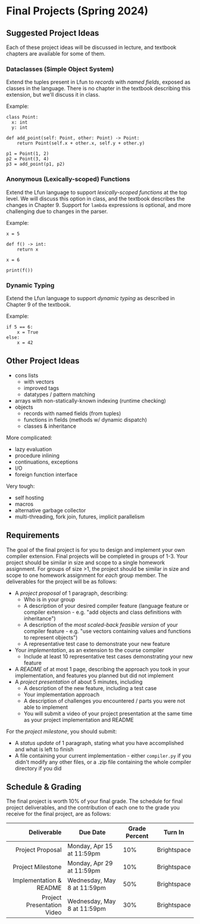 # Final Projects (Spring 2024)

## Suggested Project Ideas

Each of these project ideas will be discussed in lecture, and textbook
chapters are available for some of them.

### Dataclasses (Simple Object System)

Extend the tuples present in Lfun to *records* with *named fields*,
exposed as classes in the language. There is no chapter in the
textbook describing this extension, but we'll discuss it in class.

<!-- **An online compiler is available [here](https://jnear.w3.uvm.edu/cs202/compiler-dataclasses.php).** -->

Example:

```
class Point:
  x: int
  y: int

def add_point(self: Point, other: Point) -> Point:
    return Point(self.x + other.x, self.y + other.y)

p1 = Point(1, 2)
p2 = Point(3, 4)
p3 = add_point(p1, p2)
```

<!-- ### Functions -->

<!-- Extend the Lfun language to support function definitions. We will -->
<!-- discuss this option in class, and the textbook describes the changes -->
<!-- in Chapter 7. -->

<!-- **An online compiler is available [here](https://jnear.w3.uvm.edu/cs202/compiler-functions.php).** -->

<!-- ``` -->
<!-- def fact(n: int) -> int: -->
<!--     if n == 0 or n == 1: -->
<!--         return 1 -->
<!--     else: -->
<!--         return n * fact(n-1) -->

<!-- print(fact(5)) -->
<!-- ``` -->

### Anonymous (Lexically-scoped) Functions

Extend the Lfun language to support *lexically-scoped functions* at
the top level. We will discuss this option in class, and the textbook
describes the changes in Chapter 9. Support for `lambda` expressions
is optional, and more challenging due to changes in the parser.

Example:

```
x = 5

def f() -> int:
    return x

x = 6

print(f())
```

### Dynamic Typing

Extend the Lfun language to support *dynamic typing* as described in
Chapter 9 of the textbook.

Example:

```
if 5 == 6:
    x = True
else:
    x = 42
```

## Other Project Ideas

  * cons lists
    * with vectors
    * improved tags
    * datatypes / pattern matching
  * arrays with non-statically-known indexing (runtime checking)
  * objects
    * records with named fields (from tuples)
    * functions in fields (methods w/ dynamic dispatch)
    * classes & inheritance

More complicated:

  * lazy evaluation
  * procedure inlining
  * continuations, exceptions
  * I/O
  * foreign function interface

Very tough: 

  * self hosting
  * macros
  * alternative garbage collector
  * multi-threading, fork join, futures, implicit parallelism

## Requirements

The goal of the final project is for you to design and implement your own compiler extension. Final projects will be completed in groups of 1-3. Your project should be similar in size and scope to a single homework assignment. For groups of size >1, the project should be similar in size and scope to one homework assignment for *each* group member. The deliverables for the project will be as follows:

- A *project proposal* of 1 paragraph, describing:
  - Who is in your group
  - A description of your desired compiler feature (language feature or compiler extension - e.g. "add objects and class definitions with inheritance")
  - A description of the *most scaled-back feasible version* of your compiler feature - e.g. "use vectors containing values and functions to represent objects")
  - A representative test case to demonstrate your new feature
- Your *implementation*, as an extension to the course compiler
  - Include at least 10 representative test cases demonstrating your new feature
- A *README* of at most 1 page, describing the approach you took in your implementation, and features you planned but did not implement
- A *project presentation* of about 5 minutes, including
  - A description of the new feature, including a test case
  - Your implementation approach
  - A description of challenges you encountered / parts you were not able to implement
  - You will submit a video of your project presentation at the same time as your project implementation and README

For the *project milestone*, you should submit:
- A *status update* of 1 paragraph, stating what you have accomplished and what is left to finish
- A file containing your current implementation - either `compiler.py` if you didn't modify any other files, or a .zip file containing the whole compiler directory if you did

## Schedule & Grading

The final project is worth 10% of your final grade. The schedule for final project deliverables, and the contribution of each one to the grade you receive for the final project, are as follows:

|                Deliverable | Due Date                    | Grade Percent | Turn In     |
|---------------------------:|-----------------------------|---------------|-------------|
|           Project Proposal | Monday, Apr 15 at 11:59pm   | 10%           | Brightspace |
|          Project Milestone | Monday, Apr 29 at 11:59pm   | 10%           | Brightspace |
|    Implementation & README | Wednesday, May 8 at 11:59pm | 50%           | Brightspace |
| Project Presentation Video | Wednesday, May 8 at 11:59pm | 30%           | Brightspace |


